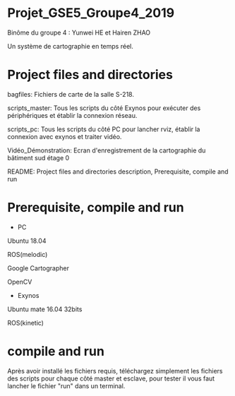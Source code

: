 # Projet_GSE5_Groupe4_2019
Binôme du groupe 4 : Yunwei HE et Hairen ZHAO

Un système de cartographie en temps réel. 
# Project files and directories

bagfiles:               Fichiers de carte de la salle S-218.

scripts_master:         Tous les scripts du côté Exynos pour exécuter des périphériques et établir la connexion réseau.

scripts_pc:             Tous les scripts du côté PC pour lancher rviz, établir la connexion avec exynos et traiter vidéo.

Vidéo_Démonstration:    Ecran d'enregistrement de la cartographie du bâtiment sud étage 0
                
README:                 Project files and directories description, Prerequisite, compile and run

# Prerequisite, compile and run
* PC

Ubuntu 18.04

ROS(melodic)

Google Cartographer

OpenCV

* Exynos

Ubuntu mate 16.04 32bits

ROS(kinetic)

# compile and run

Après avoir installé les fichiers requis, téléchargez simplement les fichiers des scripts pour chaque côté master et esclave, pour tester il vous faut lancher le fichier "run" dans un terminal.
